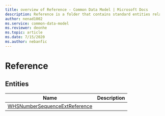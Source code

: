 ```yaml
---
title: overview of Reference - Common Data Model | Microsoft Docs
description: Reference is a folder that contains standard entities related to the Common Data Model.
author: nenad1002
ms.service: common-data-model
ms.reviewer: deonhe
ms.topic: article
ms.date: 7/15/2020
ms.author: nebanfic
---
```


# Reference


## Entities

|Name|Description|
|---|---|
|[WHSNumberSequenceExtReference](WHSNumberSequenceExtReference.md)||
